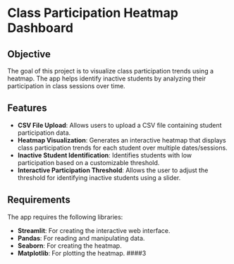 # Class Participation Heatmap Dashboard

## Objective

The goal of this project is to visualize class participation trends using a heatmap. The app helps identify inactive students by analyzing their participation in class sessions over time.

## Features

- **CSV File Upload**: Allows users to upload a CSV file containing student participation data.
- **Heatmap Visualization**: Generates an interactive heatmap that displays class participation trends for each student over multiple dates/sessions.
- **Inactive Student Identification**: Identifies students with low participation based on a customizable threshold.
- **Interactive Participation Threshold**: Allows the user to adjust the threshold for identifying inactive students using a slider.

## Requirements

The app requires the following libraries:
- **Streamlit**: For creating the interactive web interface.
- **Pandas**: For reading and manipulating data.
- **Seaborn**: For creating the heatmap.
- **Matplotlib**: For plotting the heatmap.
####3

